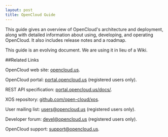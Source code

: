 ```yaml
---
layout: post
title: OpenCloud Guide 
---
```


This guide gives an overview of OpenCloud's architecture and
deployment, along with detailed information about using, developing,
and operating OpenCloud. It also includes release notes and a roadmap.

This guide is an evolving document. We are using it in lieu of a Wiki.

##Related Links

OpenCloud web site: [opencloud.us](http://opencloud.us).

OpenCloud portal: [portal.opencloud.us](http://portal.opencloud.us)
(registered users only).

REST API specification: [portal.opencloud.us/docs/](http://portal.opencloud.us/docs/).

XOS repository: [github.com/open-cloud/xos](https://github.com/open-cloud/xos).

User mailing list: <users@opencloud.us> (registered users only).

Developer forum:
[devel@opencloud.us](https://groups.google.com/a/opencloud.us/forum/#!forum/devel)
(registered users only).

OpenCloud support: <support@opencloud.us>.
